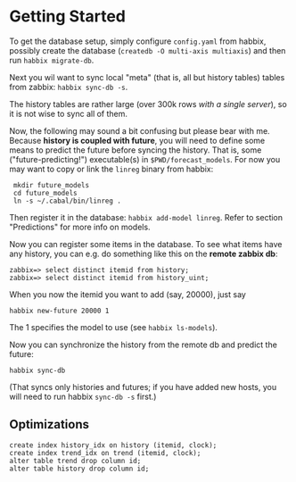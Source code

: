 # Getting Started

To get the database setup, simply configure `config.yaml` from habbix, possibly
create the database (`createdb -O multi-axis multiaxis`) and then run `habbix
migrate-db`.

Next you wil want to sync local "meta" (that is, all but history tables) tables
from zabbix: `habbix sync-db -s`.

The history tables are rather large (over 300k rows *with a single server*), so
it is not wise to sync all of them.

Now, the following may sound a bit confusing but please bear with me.  Because
**history is coupled with future**, you will need to define some means to
predict the future before syncing the history.  That is, some
("future-predicting!") executable(s) in `$PWD/forecast_models`. For now you may
want to copy or link the `linreg` binary from habbix:
        
     mkdir future_models
     cd future_models
     ln -s ~/.cabal/bin/linreg .

Then register it in the database: `habbix add-model linreg`.  Refer to section
"Predictions" for more info on models.

Now you can register some items in the database. To see what items have any
history, you can e.g. do something like this on the **remote zabbix db**:

    zabbix=> select distinct itemid from history;
    zabbix=> select distinct itemid from history_uint;

When you now the itemid you want to add (say, 20000), just say

    habbix new-future 20000 1

The 1 specifies the model to use (see `habbix ls-models`).

Now you can synchronize the history from the remote db and predict the future:

    habbix sync-db

(That syncs only histories and futures; if you have added new hosts, you will
need to run habbix `sync-db -s` first.)

## Optimizations

    create index history_idx on history (itemid, clock);
    create index trend_idx on trend (itemid, clock);
    alter table trend drop column id;
    alter table history drop column id;
